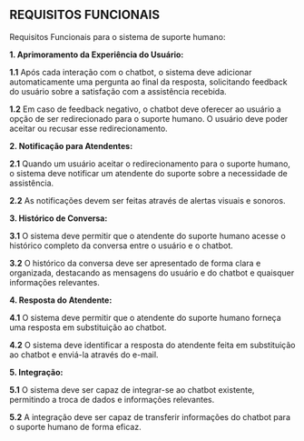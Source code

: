 
## **REQUISITOS FUNCIONAIS**

Requisitos Funcionais para o sistema de suporte humano:

**1. Aprimoramento da Experiência do Usuário:** 

**1.1** Após cada interação com o chatbot, o sistema deve adicionar automaticamente uma pergunta ao final da resposta, solicitando feedback do usuário sobre a satisfação com a assistência recebida. 

**1.2** Em caso de feedback negativo, o chatbot deve oferecer ao usuário a opção de ser redirecionado para o suporte humano. O usuário deve poder aceitar ou recusar esse redirecionamento.

**2. Notificação para Atendentes:**

**2.1** Quando um usuário aceitar o redirecionamento para o suporte humano, o sistema deve notificar um atendente do suporte sobre a necessidade de assistência.

**2.2** As notificações devem ser feitas através de alertas visuais e sonoros.

**3. Histórico de Conversa:**

**3.1** O sistema deve permitir que o atendente do suporte humano acesse o histórico completo da conversa entre o usuário e o chatbot.

**3.2** O histórico da conversa deve ser apresentado de forma clara e organizada, destacando as mensagens do usuário e do chatbot e quaisquer informações relevantes.

**4. Resposta do Atendente:**

**4.1** O sistema deve permitir que o atendente do suporte humano forneça uma resposta em substituição ao chatbot.

**4.2** O sistema deve identificar a resposta do atendente feita em substituição ao chatbot e enviá-la através do e-mail.

**5. Integração:**

**5.1** O sistema deve ser capaz de integrar-se ao chatbot existente, permitindo a troca de dados e informações relevantes.

**5.2** A integração deve ser capaz de transferir informações do chatbot para o suporte humano de forma eficaz.